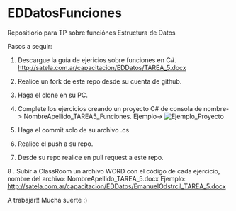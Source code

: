 # EDDatosFunciones
Repositiorio para TP sobre funciónes Estructura de Datos

Pasos a seguir:

1. Descargue la guía de ejericios sobre funciones en C#. 
  http://satela.com.ar/capacitacion/EDDatos/TAREA_5.docx
  
2. Realice un fork de este repo desde su cuenta de github.

3. Haga el clone en su PC.

4. Complete los ejercicios creando un proyecto C# de consola de nombre-> NombreApellido_TAREA5_Funciones.
   Ejemplo-> ![Ejemplo_Proyecto](http://satela.com.ar/capacitacion/EDDatos/Ejemplo_proyecto.png) 

5. Haga el commit solo de su archivo .cs

6. Realice el push a su repo.

7. Desde su repo realice en pull request  a este repo.

8 . Subir a ClassRoom un archivo WORD con el código de cada ejercicio, nombre del archivo: NombreApellido_TAREA_5.docx
    Ejemplo: http://satela.com.ar/capacitacion/EDDatos/EmanuelOdstrcil_TAREA_5.docx


A trabajar!! Mucha suerte :)
